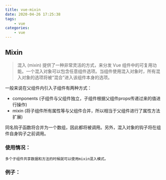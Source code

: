 ```yaml
---
title: vue-mixin
date: 2020-04-26 17:25:38
tags:
    - vue
categories: 
    - vue
---
```


## Mixin

> 混入 (mixin) 提供了一种非常灵活的方式，来分发 Vue 组件中的可复用功能。一个混入对象可以包含任意组件选项。当组件使用混入对象时，所有混入对象的选项将被“混合”进入该组件本身的选项。

一般来说在父组件内引入子组件有两种方式：

- components (子组件与父组件独立，子组件根据父组件props传递过来的值进行操作)
- mixin (将子组件所有属性等与父组件合并，所以相当于父组件进行了属性方法扩展)

同名钩子函数将合并为一个数组，因此都将被调用。另外，混入对象的钩子将在组件自身钩子之前调用。

### 使用情况：
    
    多个子组件共享数据和方法的时候就可以使用mixin混入模式。

### 例子：
